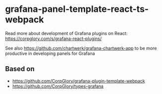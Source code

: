 # grafana-panel-template-react-ts-webpack

Read more about development of Grafana plugins on React: https://corpglory.com/s/grafana-react-plugins/

See also https://github.com/chartwerk/grafana-chartwerk-app to be more productive in developing panels for Grafana

## Based on
* https://github.com/CorpGlory/grafana-plugin-template-webpack
* https://github.com/CorpGlory/types-grafana


